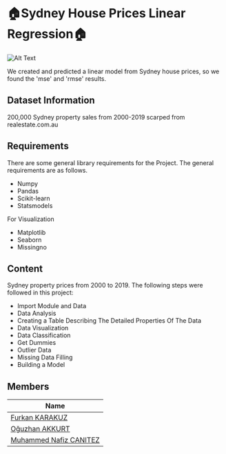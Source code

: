 # :house:Sydney House Prices Linear Regression:house:

![Alt Text](https://i.pinimg.com/originals/d3/18/13/d3181322e4522cf897fa8c1a038c6a2d.gif)



We created and predicted a linear model from Sydney house prices, so we found the 'mse' and 'rmse' results.

## Dataset Information

200,000 Sydney property sales from 2000-2019 scarped from realestate.com.au 

## Requirements

There are some general library requirements for the Project. The general requirements are as follows.
 -	Numpy
 -	Pandas
 -	Scikit-learn
 - Statsmodels
 
For Visualization
 -	Matplotlib
 -	Seaborn
 -	Missingno


## Content
Sydney property prices from 2000 to 2019.
The following steps were followed in this project:

* Import Module and Data
* Data Analysis
* Creating a Table Describing The Detailed Properties Of The Data
* Data Visualization
* Data Classification
* Get Dummies
* Outlier Data
* Missing Data Filling
* Building a Model

## Members 

|Name     |
|---------|
|[Furkan KARAKUZ](https://github.com/furkankarakuz)|
|[Oğuzhan AKKURT](https://github.com/Totoro8697)|
|[Muhammed Nafiz CANITEZ](https://github.com/nafizcntz)|
